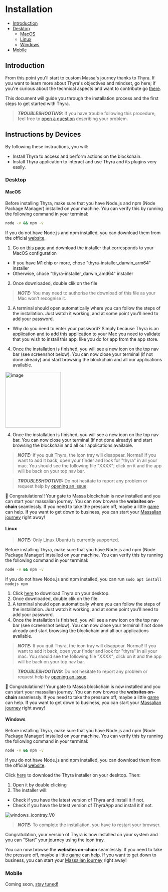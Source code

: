 
# Installation

* [Introduction](#introduction)
* [Desktop](#desktop)
  * [MacOS](#macos)
  * [Linux](#linux)
  * [Windows](#windows)
* [Mobile](#mobile)

## Introduction

From this point you'll start to custom Massa's journey thanks to Thyra. If you want to learn more about Thyra's objectives and mindset, go here; if you're curious about the technical aspects and want to contribute go [there](./CONTRIBUTING.md).

This document will guide you through the installation process and the first steps to get started with Thyra.


> **_TROUBLESHOOTING:_** If you have trouble following this procedure, feel free to [open a question](https://github.com/massalabs/thyra/issues/new) describing your problem.

## Instructions by Devices

By following these instructions, you will: 
* Install Thyra to access and perform actions on the blockchain. 
* Install Thyra application to interact and use Thyra and its plugins very easily.

### Desktop

#### MacOS
Before installing Thyra, make sure that you have Node.js and npm (Node Package Manager) installed on your machine. You can verify this by running the following command in your terminal:
```bash
node -v && npm -v
```
If you do not have Node.js and npm installed, you can download them from the official [website](https://nodejs.org/en/download/).

1. Go on [this page](https://.com/massalabs/thyra/releases/latest) and download the installer that corresponds to your MacOS configuration
* If you have M1 chip or more, chose "thyra-installer_darwin_arm64" installer
* Otherwise, chose "thyra-installer_darwin_amd64" installer
2. Once downloaded, double clik on the file
> **_NOTE:_** You may need to authorise the download of this file as your Mac won't recognise it.
3. A terminal should open automatically where you can follow the steps of the installation. Just watch it working, and at some point you'll need to add your password.
* Why do you need to enter your password? Simply because Thyra is an application and to add this application to your Mac you need to validate that you wish to install this app; like you do for app from the app store. 
4. Once the installation is finished, you will see a new icon on the top nav bar (see screenshot below). You can now close your terminal (if not done already) and start browsing the blockchain and all our applications available.
<img width="177" alt="image" src="https://user-images.githubusercontent.com/109611779/223798813-92a16141-19f6-415b-b9d8-2554eb814edc.png">

4. Once the installation is finished, you will see a new icon on the top nav bar. You can now close your terminal (if not done already) and start browsing the blockchain and all our applications available.

> **_NOTE:_** If you quit Thyra, the icon tray will disappear. Normal! If you want to add it back, open your finder and look for "thyra" in all your mac. You should see the following file "XXXX"; click on it and the app will be back on your top nav bar. 

> **_TROUBLESHOOTING:_** Do not hesitate to report any problem or request help by [opening an issue](https://github.com/massalabs/thyra/issues/new).


🎉 Congratulations!! Your gate to Massa blockchain is now installed and you can start your massalian journey.
You can now browse the **websites on-chain** seamlessly. If you need to take the pressure off, maybe a little [game](http://flappy.massa) can help.
If you want to get down to business, you can start your [Massalian journey](http://my.massa/thyra/wallet) right away!


#### Linux

> **_NOTE:_** Only Linux Ubuntu is currently supported.

Before installing Thyra, make sure that you have Node.js and npm (Node Package Manager) installed on your machine. You can verify this by running the following command in your terminal:
```bash
node -v && npm -v
```
If you do not have Node.js and npm installed, you can run `sudo apt install nodejs npm`
1. Click [here](https://github.com/massalabs/thyra/releases/latest/download/thyra-server_linux_amd64) to download Thyra on your desktop.
2. Once downloaded, double clik on the file.
3. A terminal should open automatically where you can follow the steps of the installation. Just watch it working, and at some point you'll need to add your password.
4. Once the installation is finished, you will see a new icon on the top nav bar (see screenshot below). You can now close your terminal if not done already and start browsing the blockchain and all our applications available. 

> **_NOTE:_** If you quit Thyra, the icon tray will disappear. Normal! If you want to add it back, open your finder and look for "thyra" in all your mac. You should see the following file "XXXX"; click on it and the app will be back on your top nav bar. 

> **_TROUBLESHOOTING:_** Do not hesitate to report any problem or request help by [opening an issue](https://github.com/massalabs/thyra/issues/new).


🎉 Congratulations!! Your gate to Massa blockchain is now installed and you can start your massalian journey.
You can now browse the **websites on-chain** seamlessly. If you need to take the pressure off, maybe a little [game](http://flappy.massa) can help.
If you want to get down to business, you can start your [Massalian journey](http://my.massa/thyra/wallet) right away!



#### Windows

Before installing Thyra, make sure that you have Node.js and npm (Node Package Manager) installed on your machine. You can verify this by running the following command in your terminal:
```bash
node -v && npm -v
```
If you do not have Node.js and npm installed, you can download them from the official [website](https://nodejs.org/en/download/).

Click [here](https://github.com/massalabs/thyra/releases/latest/download/thyra-installer.exe) to download the Thyra installer on your desktop. Then:
1. Open it by double clicking
2. The installer will:
  * Check if you have the latest version of Thyra and install it if not.
  * Check if you have the latest version of ThyraApp and install it if not.

![windows_icontray_V0](https://user-images.githubusercontent.com/109611779/212294116-05e1dd37-ed3f-4e3e-b034-b02d782bc4ee.png)

> **_NOTE:_** To complete the installation, you have to restart your browser.

Congratulation, your version of Thyra is now installed on your system and you can "Start" your journey using the icon tray.

You can now browse the **websites on-chain** seamlessly. If you need to take the pressure off, maybe a little [game](http://flappy.massa) can help.
If you want to get down to business, you can start your [Massalian journey](http://my.massa/thyra/wallet) right away!


### Mobile 

Coming soon, [stay tuned!](discord.gg/massa) 


